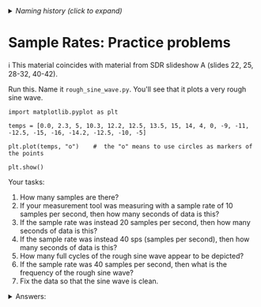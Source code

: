 <details><summary><i>Naming history (click to expand)</i></summary>
<pre>
2022 Oct 06: 053-Sample-Rates-4.md
2023 Jan 04: 053-Sample-Rates-4-py-practice.md
2023 May 22: 023_Sample_Rates_py_practice.md
</pre>
</details>

# Sample Rates: Practice problems

ℹ️ This material coincides with material from SDR slideshow A (slides 22, 25, 28-32, 40-42).

Run this. Name it `rough_sine_wave.py`. You'll see that it plots a very rough sine wave.

```python3
import matplotlib.pyplot as plt

temps = [0.0, 2.3, 5, 10.3, 12.2, 12.5, 13.5, 15, 14, 4, 0, -9, -11, -12.5, -15, -16, -14.2, -12.5, -10, -5]

plt.plot(temps, "o")    #  the "o" means to use circles as markers of the points

plt.show()
```

Your tasks:

1. How many samples are there?
2. If your measurement tool was measuring with a sample rate of 10 samples per second, then how many seconds of data is this?
3. If the sample rate was instead 20 samples per second, then how many seconds of data is this?
4. If the sample rate was instead 40 sps (samples per second), then how many seconds of data is this?
5. How many full cycles of the rough sine wave appear to be depicted?
6. If the sample rate was 40 samples per second, then what is the frequency of the rough sine wave?
7. Fix the data so that the sine wave is clean.

<details><summary>Answers:</summary>
  
1. 20 samples
2. 2 seconds
3. 1 second
4. 0.5 seconds
5. 1 cycle
6. 2 cycles per second, or, equivalently, 2 Hz. If the sample rate = 40 sps, then the data given is half a second. Our given wave completes one full cycle in this time, and would therefore complete two cycles in a full second.
7. There's more than one possible answer. If you're in class, ask an instructor or another student.  
   One of many valid answers would be this:  
   `[0.0, 4.64, 8.82, 12.14, 14.27, 15.0, 14.27, 12.14, 8.82, 4.64, 0.0, -4.64, -8.82, -12.14, -14.27, -15.0, -14.27, -12.14, -8.82, -4.64]`  
   &nbsp;  
   For those who are curious, that list was generated using this code:
   ```python3
   import numpy as np
  
   dat = 15*np.sin(np.linspace(0, 2 * np.pi, 20, endpoint=False))

   def roundtwo(x):
       return round(x, 2)
    
   datRounded = list(map(roundtwo, dat))
   print(datRounded)
   ```
  
</details>
